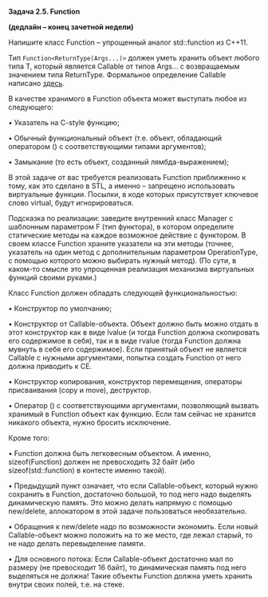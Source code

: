 **Задача 2.5. Function**

**(дедлайн – конец зачетной недели)**

Напишите класс Function – упрощенный аналог std::function из C++11.

Тип `Function<ReturnType(Args...)>` должен уметь хранить объект любого типа T, который является Callable от типов Args… с возвращаемым значением типа ReturnType. Формальное определение Callable написано [здесь](https://en.cppreference.com/w/cpp/named_req/Callable).

В качестве хранимого в Function объекта может выступать любое из следующего:

• Указатель на C-style функцию;

• Обычный функциональный объект (т.е. объект, обладающий оператором () с соответствующими типами аргументов);

• Замыкание (то есть объект, созданный лямбда-выражением);

В этой задаче от вас требуется реализовать Function приближенно к тому, как это сделано в STL, а именно – запрещено использовать виртуальные функции. Посылки, в коде которых присутствует ключевое слово virtual, будут игнорироваться.

Подсказка по реализации: заведите внутренний класс Manager с шаблонным параметром F (тип функтора), в котором определите статические методы на каждое возможное действие с функтором. В своем классе Function храните указатели на эти методы (точнее, указатель на один метод с дополнительным параметром OperationType, с помощью которого можно выбирать нужный метод). (По сути, в каком-то смысле это упрощенная реализация механизма виртуальных функций своими руками.)

Класс Function должен обладать следующей функциональностью:

• Конструктор по умолчанию;

• Конструктор от Callable-объекта. Объект должно быть можно отдать в этот конструктор как в виде lvalue (и тогда Function должна скопировать его содержимое в себя), так и в виде rvalue (тогда Function должна мувнуть в себя его содержимое). Если принятый объект не является Callable с нужными аргументами, попытка создать Function от него должна приводить к CE.

• Конструктор копирования, конструктор перемещения, операторы присваивания (copy и move), деструктор.

• Оператор () с соответствующими аргументами, позволяющий вызвать хранимый в Function объект как функцию. Если там сейчас не хранится никакого объекта, нужно бросить исключение.

Кроме того:

• Function должна быть легковесным объектом. А именно, sizeof(Function) должен не превосходить 32 байт (ибо sizeof(std::function) в контесте именно такой).

• Предыдущий пункт означает, что если Callable-объект, который нужно сохранить в Function, достаточно большой, то под него надо выделять динамическую память. Это можно делать напрямую с помощью new/delete, аллокатором в этой задаче пользоваться необязательно.

• Обращения к new/delete надо по возможности экономить. Если новый Callable-объект можно положить на то же место, где лежал старый, то не надо делать перевыделение памяти.

• Для основного потока: Если Callable-объект достаточно мал по размеру (не превосходит 16 байт), то динамическая память под него выделяться не должна! Такие объекты Function должна уметь хранить внутри своих полей, т.е. на стеке.